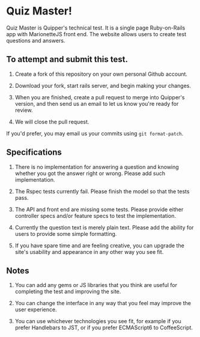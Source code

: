 # Quiz Master!

Quiz Master is Quipper's technical test. It is a single page Ruby-on-Rails app with MarionetteJS front end. The website allows users to create test questions and answers.


## To attempt and submit this test.

1. Create a fork of this repository on your own personal Github account.

2. Download your fork, start rails server, and begin making your changes.

3. When you are finished, create a pull request to merge into Quipper's version, and then send us an email to let us know you're ready for review.

4. We will close the pull request.

If you'd prefer, you may email us your commits using `git format-patch`.

## Specifications

1. There is no implementation for answering a question and knowing whether you got the answer right or wrong. Please add such implementation.

2. The Rspec tests currently fail. Please finish the model so that the tests pass.

3. The API and front end are missing some tests. Please provide either controller specs and/or feature specs to test the implementation.

4. Currently the question text is merely plain text. Please add the ability for users to provide some simple formatting.

5. If you have spare time and are feeling creative, you can upgrade the site's usability and appearance in any other way you see fit.


## Notes

1. You can add any gems or JS libraries that you think are useful for completing the test and improving the site.

2. You can change the interface in any way that you feel may improve the user experience.

3. You can use whichever technologies you see fit, for example if you prefer Handlebars to JST, or if you prefer ECMAScript6 to CoffeeScript.
